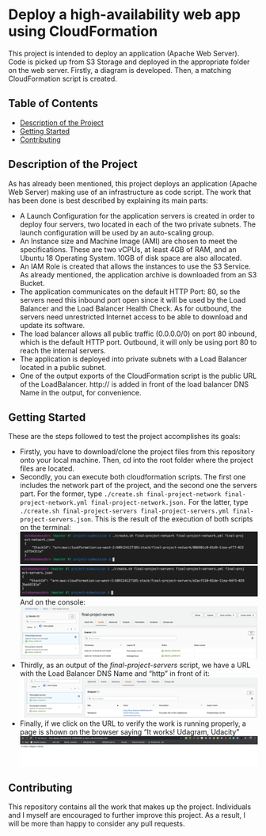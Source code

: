 # Deploy a high-availability web app using CloudFormation

This project is intended to deploy an application (Apache Web Server). Code is picked up from S3 Storage and deployed in the appropriate folder on the web server. Firstly, a diagram is developed. Then, a matching CloudFormation script is created.

## Table of Contents

* [Description of the Project](#description-of-the-project)
* [Getting Started](#getting-started)
* [Contributing](#contributing)

## Description of the Project

As has already been mentioned, this project deploys an application (Apache Web Server) making use of an infrastructure as code script. The work that has been done is best described by explaining its main parts:

* A Launch Configuration for the application servers is created in order to deploy four servers, two located in each of the two private subnets. The launch configuration will be used by an auto-scaling group.
* An Instance size and Machine Image (AMI) are chosen to meet the specifications. These are two vCPUs, at least 4GB of RAM, and an Ubuntu 18 Operating System. 10GB of disk space are also allocated. 
* An IAM Role is created that allows the instances to use the S3 Service. As already mentioned, the application archive is downloaded from an S3 Bucket.
* The application communicates on the default HTTP Port: 80, so the servers need this inbound port open since it will be used by the Load Balancer and the Load Balancer Health Check. As for outbound, the servers need unrestricted Internet access to be able to download and update its software.
* The load balancer allows all public traffic (0.0.0.0/0) on port 80 inbound, which is the default HTTP port. Outbound, it will only be using port 80 to reach the internal servers.
* The application is deployed into private subnets with a Load Balancer located in a public subnet.
* One of the output exports of the CloudFormation script is the public URL of the LoadBalancer. http:// is added in front of the load balancer DNS Name in the output, for convenience.

## Getting Started

These are the steps followed to test the project accomplishes its goals:

* Firstly, you have to download/clone the project files from this repository onto your local machine. Then, cd into the root folder where the project files are located.
* Secondly, you can execute both cloudformation scripts. The first one includes the network part of the project, and the second one the servers part. For the former, type `./create.sh final-project-network final-project-network.yml final-project-network.json.` For the latter, type `./create.sh final-project-servers final-project-servers.yml final-project-servers.json`. This is the result of the execution of both scripts on the terminal:
![script1](/ScreenShots/script1.png)
![script2](/ScreenShots/script2.png)
And on the console:
![script3](/ScreenShots/script3.png)
* Thirdly, as an output of the *final-project-servers* script, we have a URL with the Load Balancer DNS Name and “http” in front of it:
![script4](/ScreenShots/script4.png)
* Finally, if we click on the URL to verify the work is running properly, a page is shown on the browser saying “It works! Udagram, Udacity”
![script5](/ScreenShots/script5.png)

## Contributing

This repository contains all the work that makes up the project. Individuals and I myself are encouraged to further improve this project. As a result, I will be more than happy to consider any pull requests.
